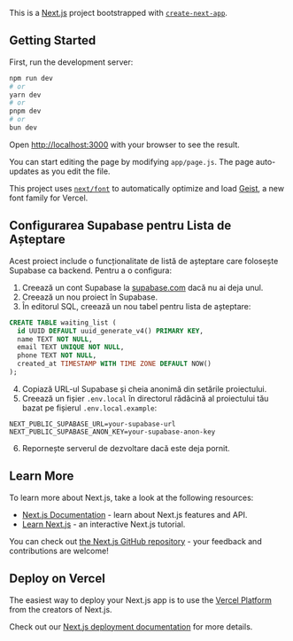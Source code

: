 This is a [Next.js](https://nextjs.org) project bootstrapped with [`create-next-app`](https://github.com/vercel/next.js/tree/canary/packages/create-next-app).

## Getting Started

First, run the development server:

```bash
npm run dev
# or
yarn dev
# or
pnpm dev
# or
bun dev
```

Open [http://localhost:3000](http://localhost:3000) with your browser to see the result.

You can start editing the page by modifying `app/page.js`. The page auto-updates as you edit the file.

This project uses [`next/font`](https://nextjs.org/docs/app/building-your-application/optimizing/fonts) to automatically optimize and load [Geist](https://vercel.com/font), a new font family for Vercel.

## Configurarea Supabase pentru Lista de Așteptare

Acest proiect include o funcționalitate de listă de așteptare care folosește Supabase ca backend. Pentru a o configura:

1. Creează un cont Supabase la [supabase.com](https://supabase.com) dacă nu ai deja unul.
2. Creează un nou proiect în Supabase.
3. În editorul SQL, creează un nou tabel pentru lista de așteptare:

```sql
CREATE TABLE waiting_list (
  id UUID DEFAULT uuid_generate_v4() PRIMARY KEY,
  name TEXT NOT NULL,
  email TEXT UNIQUE NOT NULL,
  phone TEXT NOT NULL,
  created_at TIMESTAMP WITH TIME ZONE DEFAULT NOW()
);
```

4. Copiază URL-ul Supabase și cheia anonimă din setările proiectului.
5. Creează un fișier `.env.local` în directorul rădăcină al proiectului tău bazat pe fișierul `.env.local.example`:

```
NEXT_PUBLIC_SUPABASE_URL=your-supabase-url
NEXT_PUBLIC_SUPABASE_ANON_KEY=your-supabase-anon-key
```

6. Repornește serverul de dezvoltare dacă este deja pornit.

## Learn More

To learn more about Next.js, take a look at the following resources:

- [Next.js Documentation](https://nextjs.org/docs) - learn about Next.js features and API.
- [Learn Next.js](https://nextjs.org/learn) - an interactive Next.js tutorial.

You can check out [the Next.js GitHub repository](https://github.com/vercel/next.js) - your feedback and contributions are welcome!

## Deploy on Vercel

The easiest way to deploy your Next.js app is to use the [Vercel Platform](https://vercel.com/new?utm_medium=default-template&filter=next.js&utm_source=create-next-app&utm_campaign=create-next-app-readme) from the creators of Next.js.

Check out our [Next.js deployment documentation](https://nextjs.org/docs/app/building-your-application/deploying) for more details.
